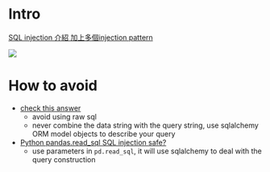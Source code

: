 # Intro
[SQL injection 介紹 加上多個injection pattern](https://ithelp.ithome.com.tw/articles/10158844)

<img src='./assets/sqlinj_1.png'></img>

# How to avoid
* [check this answer](https://stackoverflow.com/questions/48870227/is-sql-injection-protection-built-into-sqlalchemys-orm-or-core)
  * avoid using raw sql
  * never combine the data string with the query string, use sqlalchemy ORM model objects to describe your query
* [Python pandas.read_sql SQL injection safe?](https://www.reddit.com/r/Python/comments/8glw9h/python_pandasread_sql_sql_injection_safe/)
  * use parameters in `pd.read_sql`, it will use sqlalchemy to deal with the query construction